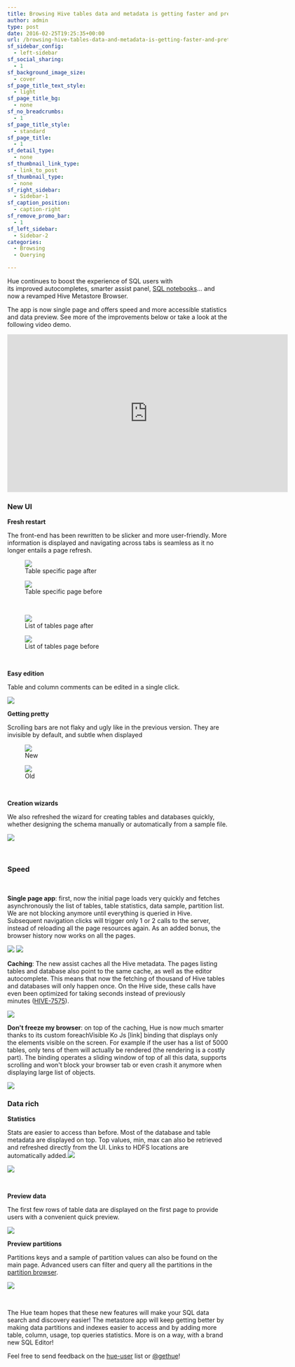 ```yaml
---
title: Browsing Hive tables data and metadata is getting faster and prettier
author: admin
type: post
date: 2016-02-25T19:25:35+00:00
url: /browsing-hive-tables-data-and-metadata-is-getting-faster-and-prettier/
sf_sidebar_config:
  - left-sidebar
sf_social_sharing:
  - 1
sf_background_image_size:
  - cover
sf_page_title_text_style:
  - light
sf_page_title_bg:
  - none
sf_no_breadcrumbs:
  - 1
sf_page_title_style:
  - standard
sf_page_title:
  - 1
sf_detail_type:
  - none
sf_thumbnail_link_type:
  - link_to_post
sf_thumbnail_type:
  - none
sf_right_sidebar:
  - Sidebar-1
sf_caption_position:
  - caption-right
sf_remove_promo_bar:
  - 1
sf_left_sidebar:
  - Sidebar-2
categories:
  - Browsing
  - Querying

---
```

Hue continues to boost the experience of SQL users with its improved autocompletes, smarter assist panel, [SQL notebooks][1]... and now a revamped Hive Metastore Browser.

The app is now single page and offers speed and more accessible statistics and data preview. See more of the improvements below or take a look at the following video demo.

<iframe src="https://player.vimeo.com/video/157369642?dnt=1&app_id=122963" width="640" height="360" frameborder="0" title="Hadoop tutorial - The new Metastore Manager" allow="autoplay; fullscreen" allowfullscreen></iframe>

### New UI

**Fresh restart**

The front-end has been rewritten to be slicker and more user-friendly. More information is displayed and navigating across tabs is seamless as it no longer entails a page refresh.

<figure><a href="https://cdn.gethue.com/uploads/2016/02/blog-57-metastore-table.png" ><img src="https://cdn.gethue.com/uploads/2016/02/blog-57-metastore-table-1024x511.png" /></a><figcaption>Table specific page after</figcaption></figure>

<figure><a href="https://cdn.gethue.com/uploads/2016/02/blog-55-metastore-table.png.png" ><img src="https://cdn.gethue.com/uploads/2016/02/blog-55-metastore-table.png-1024x511.png" /></a><figcaption>Table specific page before</figcaption></figure>

&nbsp;

<figure><a href="https://cdn.gethue.com/uploads/2016/02/blog-57-metastore-tables.png" ><img src="https://cdn.gethue.com/uploads/2016/02/blog-57-metastore-tables-1024x511.png" /></a><figcaption>List of tables page after</figcaption></figure>

<figure><a href="https://cdn.gethue.com/uploads/2016/02/blog-55-metastore-tables.png" ><img src="https://cdn.gethue.com/uploads/2016/02/blog-55-metastore-tables-1024x514.png" /></a><figcaption>List of tables page before</figcaption></figure>

&nbsp;

**Easy edition**

Table and column comments can be edited in a single click.

<a href="https://cdn.gethue.com/uploads/2016/02/blog-edit-comments.png" ><img src="https://cdn.gethue.com/uploads/2016/02/blog-edit-comments.png" /></a>

**Getting pretty**

Scrolling bars are not flaky and ugly like in the previous version. They are invisible by default, and subtle when displayed

<figure><a href="https://cdn.gethue.com/uploads/2016/02/blog-57-scrollbar-e1456443073846.png" ><img src="https://cdn.gethue.com/uploads/2016/02/blog-57-scrollbar-e1456443073846.png" /></a><figcaption>New</figcaption></figure>

<figure><a href="https://cdn.gethue.com/uploads/2016/02/blog-55-scrollbar.png" ><img src="https://cdn.gethue.com/uploads/2016/02/blog-55-scrollbar.png" /></a><figcaption>Old</figcaption></figure>

&nbsp;

**Creation wizards**

We also refreshed the wizard for creating tables and databases quickly, whether designing the schema manually or automatically from a sample file.

<a href="https://cdn.gethue.com/uploads/2016/02/blog-57-create-table.png" ><img src="https://cdn.gethue.com/uploads/2016/02/blog-57-create-table-1024x545.png"  /></a>

&nbsp;

### Speed

&nbsp;

**Single page app**: first, now the initial page loads very quickly and fetches asynchronously the list of tables, table statistics, data sample, partition list. We are not blocking anymore until everything is queried in Hive. Subsequent navigation clicks will trigger only 1 or 2 calls to the server, instead of reloading all the page resources again. As an added bonus, the browser history now works on all the pages.

<a href="https://cdn.gethue.com/uploads/2016/02/meta-slow-1024x260.png"><img src="https://cdn.gethue.com/uploads/2016/02/meta-slow-1024x260.png" /></a>
<a href="https://cdn.gethue.com/uploads/2016/02/meta-quick.png"><img src="https://cdn.gethue.com/uploads/2016/02/meta-quick.png" /></a>

**Caching**: The new assist caches all the Hive metadata. The pages listing tables and database also point to the same cache, as well as the editor autocomplete. This means that now the fetching of thousand of Hive tables and databases will only happen once. On the Hive side, these calls have even been optimized for taking seconds instead of previously minutes ([HIVE-7575][2]).

<a href="https://cdn.gethue.com/uploads/2016/02/New-Metastore-blog-post-caching-and-hue-each1.png" ><img src="https://cdn.gethue.com/uploads/2016/02/New-Metastore-blog-post-caching-and-hue-each1.png" /></a>

**Don't freeze my browser**: on top of the caching, Hue is now much smarter thanks to its custom foreachVisible Ko Js [link] binding that displays only the elements visible on the screen. For example if the user has a list of 5000 tables, only tens of them will actually be rendered (the rendering is a costly part). The binding operates a sliding window of top of all this data, supports scrolling and won't block your browser tab or even crash it anymore when displaying large list of objects.

<a href="https://cdn.gethue.com/uploads/2016/02/New-Metastore-blog-post-caching-and-hue-each.png" ><img src="https://cdn.gethue.com/uploads/2016/02/New-Metastore-blog-post-caching-and-hue-each.png" /></a>

### Data rich

**Statistics**

Stats are easier to access than before. Most of the database and table metadata are displayed on top. Top values, min, max can also be retrieved and refreshed directly from the UI. Links to HDFS locations are automatically added.<a href="https://cdn.gethue.com/uploads/2016/02/blog-metastore-stats.png" ><img src="https://cdn.gethue.com/uploads/2016/02/blog-metastore-stats.png" /></a>

<a href="https://cdn.gethue.com/uploads/2016/02/blog-col-stats.png" ><img src="https://cdn.gethue.com/uploads/2016/02/blog-col-stats.png" /></a>

&nbsp;

**Preview data**

The first few rows of table data are displayed on the first page to provide users with a convenient quick preview.

<a href="https://cdn.gethue.com/uploads/2016/02/blog-metastore-preview-data.png" ><img src="https://cdn.gethue.com/uploads/2016/02/blog-metastore-preview-data-1024x466.png" /></a>

**Preview partitions**

Partitions keys and a sample of partition values can also be found on the main page. Advanced users can filter and query all the partitions in the [partition browser][3].

<a href="https://cdn.gethue.com/uploads/2015/07/Screenshot-2015-07-29-15.44.21.png" ><img src="https://cdn.gethue.com/uploads/2015/07/Screenshot-2015-07-29-15.44.21-1024x224.png" /></a>

&nbsp;

The Hue team hopes that these new features will make your SQL data search and discovery easier! The metastore app will keep getting better by making data partitions and indexes easier to access and by adding more table, column, usage, top queries statistics. More is on a way, with a brand new SQL Editor!

Feel free to send feedback on the [hue-user][4] list or [@gethue][5]!

 [1]: https://gethue.com/bay-area-bike-share-data-analysis-with-spark-notebook-part-2/
 [2]: https://issues.apache.org/jira/browse/HIVE-7575
 [3]: https://gethue.com/filter-sort-browse-hive-partitions-with-hues-metastore/
 [4]: http://groups.google.com/a/cloudera.org/group/hue-user
 [5]: https://twitter.com/gethue

